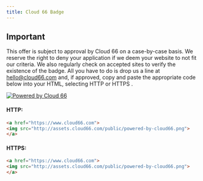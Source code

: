```yaml
---
title: Cloud 66 Badge
---
```


## Important

This offer is subject to approval by Cloud 66 on a case-by-case basis. We reserve the right to deny your application if we deem your website to not fit our criteria. We also regularly check on accepted sites to verify the existence of the badge.
All you have to do is drop us a line at [hello@cloud66.com](mailto:hello@cloud66.com) and, if approved, copy and paste the appropriate code below into your HTML, selecting HTTP or HTTPS .

[![Powered by Cloud 66](https://assets.cloud66.com/public/powered-by-cloud66.png "Powered by Cloud 66")](https://www.cloud66.com)

#### HTTP:

```html
<a href="https://www.cloud66.com">
<img src="http://assets.cloud66.com/public/powered-by-cloud66.png">
</a>
```

#### HTTPS:

```html
<a href="https://www.cloud66.com">
<img src="http://assets.cloud66.com/public/powered-by-cloud66.png">
</a>
```

